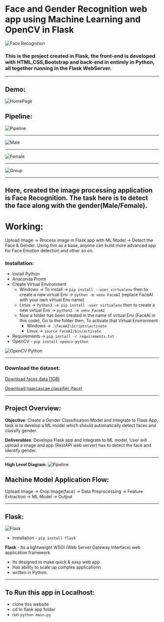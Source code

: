 # Face and Gender Recognition web app using Machine Learning and OpenCV in Flask
![Face Recognition](https://github.com/Gangadharbhuvan/Machine_Learning-Projects/blob/master/Flask%20Applications/Face%20%26%20Gender%20Recognition%20web%20app%20using%20ML%20and%20Opencv%20in%20Flask/Face_Recognition-Flask_app/images/young-man-face-recognition-biometric-verification-165406876.jpg)
### This is the project created in Flask, the front-end is developed with HTML,CSS,Bootstrap and back-end in entirely in Python, all together running in the Flask WebServer.

<hr> 

## Demo:
![HomePage](https://github.com/Gangadharbhuvan/Machine_Learning-Projects/blob/master/Flask%20Applications/Face%20%26%20Gender%20Recognition%20web%20app%20using%20ML%20and%20Opencv%20in%20Flask/Face_Recognition-Flask_app/images/Home_page.png)

## Pipeline:
![Pipeline](https://github.com/Gangadharbhuvan/Machine_Learning-Projects/blob/master/Flask%20Applications/Face%20%26%20Gender%20Recognition%20web%20app%20using%20ML%20and%20Opencv%20in%20Flask/Face_Recognition-Flask_app/images/model_pipeline.png)

<hr>

![Male](https://github.com/Gangadharbhuvan/Machine_Learning-Projects/blob/master/Flask%20Applications/Face%20%26%20Gender%20Recognition%20web%20app%20using%20ML%20and%20Opencv%20in%20Flask/Face_Recognition-Flask_app/images/male_recognition.png)

<hr>

![Female](https://github.com/Gangadharbhuvan/Machine_Learning-Projects/blob/master/Flask%20Applications/Face%20%26%20Gender%20Recognition%20web%20app%20using%20ML%20and%20Opencv%20in%20Flask/Face_Recognition-Flask_app/images/female_recognition.png)

<hr>

![Group](https://github.com/Gangadharbhuvan/Machine_Learning-Projects/blob/master/Flask%20Applications/Face%20%26%20Gender%20Recognition%20web%20app%20using%20ML%20and%20Opencv%20in%20Flask/Face_Recognition-Flask_app/images/both_gender_recognition.png)


<hr>

## Here, created the image processing application is Face Recognition. The task here is to detect the face along with the gender(Male/Female).

# Working:
Upload Image -> Process image in Flask app with ML Model -> Detect the Face & Gender.
Using this as a base, anyone can build more advanced app for Face Emotion detection and other so on.

### Installation:
- Install Python
- Anaconda Promt
- Create Virtual Environment
  - Windows -> To install -> ``` pip install --user virtualenv ``` then to create a new virtual Env -> ``` python -m venv FaceAI ``` (replace FaceAI with your own virtual Env name)
  - Linus -> ``` Python3 -m pip install -user virtualenv ``` then to create a new virtual Env -> ``` python3 -m venv FaceAI ```
  - Now a folder has been created in the name of virtual Env (FaceAI in this code), Go to the folder then, To activate that Virtual Environment
    - Windows -> ``` .\FaceAI\Scripts\activate ```
    - Linux -> ``` source FaceAI/bin/activate ```
- Requirements -> ``` pip install -r requirements.txt ```
- OpenCV - ``` pip install opencv-python ```

![OpenCV Python](https://github.com/Gangadharbhuvan/Machine_Learning-Projects/blob/master/Flask%20Applications/Face%20%26%20Gender%20Recognition%20web%20app%20using%20ML%20and%20Opencv%20in%20Flask/Face_Recognition-Flask_app/images/opencv-python.png)

<hr>

### Download the dataset:
[Download faces data (1GB)](https://data.vision.ee.ethz.ch/cvl/rrothe/imdb-wiki/)

[Download haarcascae classifier (face)](https://github.com/opencv/opencv/blob/master/data/haarcascades/haarcascade_frontalface_default.xml)

<hr>

## Project Overview:
**Objective**: Create a Gender Classification Model and Integrate to Flask App, task is to develop a ML model which should automatically detect faces and classify gender.

**Deliverables**: Developa Flask app and integrate to ML model, User will upload a image and app (RestAPI web server) has to detect the face and identify gender.

<hr>

**High Level Diagram**: 
![Pipeline](https://github.com/Gangadharbhuvan/Machine_Learning-Projects/blob/master/Flask%20Applications/Face%20%26%20Gender%20Recognition%20web%20app%20using%20ML%20and%20Opencv%20in%20Flask/Face_Recognition-Flask_app/images/pipeline.png)

## Machine Model Application Flow: 
Upload Image -> Crop Image(face) -> Data Preprocessing -> Feature Extraction -> ML Model -> Output

<hr>

## Flask:
![Flask](https://github.com/Gangadharbhuvan/Machine_Learning-Projects/blob/master/Flask%20Applications/Face%20%26%20Gender%20Recognition%20web%20app%20using%20ML%20and%20Opencv%20in%20Flask/Face_Recognition-Flask_app/images/Flask-webapp.png)

- Installation - ``` pip install flask ```

**Flask** - Its a lightweight WSGI (Web Server Gateway Interface) web application framework
- Its designed to make quick & easy web app
- Has ability to scale up complex applicationn
- written in Python.

<hr>

## To Run this app in Localhost:
- clone this website
- cd to flask app folder
- run ``` python main.py ```
